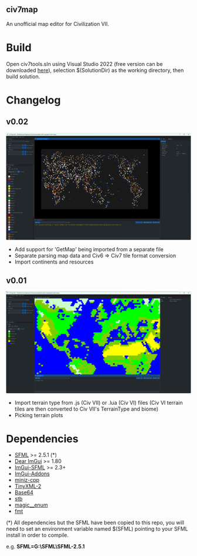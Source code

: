 civ7map
-----

An unofficial map editor for Civilization VII.

# Build
Open civ7tools.sln using Visual Studio 2022 (free version can be downloaded [here](https://visualstudio.microsoft.com/downloads/)), selection $(SolutionDir) as the working directory, then build solution.

# Changelog

## v0.02

![Screenshot](doc/img/v0.02.png)

- Add support for 'GetMap' being imported from a separate file
- Separate parsing map data and Civ6 => Civ7 tile format conversion
- Import continents and resources

## v0.01

![Screenshot](doc/img/v0.01.png)

- Import terrain type from .js (Civ VII) or .lua (Civ VI) files (Civ VI terrain tiles are then converted to Civ VII's TerrainType and biome)
- Picking terrain plots

# Dependencies


* [SFML](https://github.com/SFML/SFML) >= 2.5.1 (*)
* [Dear ImGui](https://github.com/ocornut/imgui) >= 1.80
* [ImGui-SFML](https://github.com/eliasdaler/imgui-sfml) >= 2.3+
* [ImGui-Addons](https://github.com/wflohry/imgui-addons)
* [miniz-cpp](https://github.com/tfussell/miniz-cpp)
* [TinyXML-2](https://github.com/leethomason/tinyxml2)
* [Base64](https://github.com/terrakuh/base64)
* [stb](https://github.com/nothings/stb)
* [magic__enum](https://github.com/Neargye/magic_enum)
* [fmt](https://github.com/fmtlib/fmt/)

(*) All dependencies but the SFML have been copied to this repo, you will need to set an environment variable named $(SFML) pointing to your SFML install in order to compile.

e.g. **SFML=G:\SFML\SFML-2.5.1**
